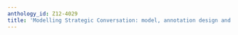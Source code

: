 ```yaml
---
anthology_id: Z12-4029
title: 'Modelling Strategic Conversation: model, annotation design and corpus'
---
```

